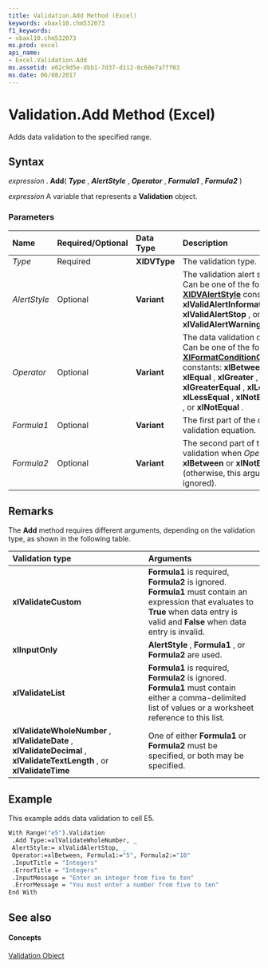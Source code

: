 ```yaml
---
title: Validation.Add Method (Excel)
keywords: vbaxl10.chm532073
f1_keywords:
- vbaxl10.chm532073
ms.prod: excel
api_name:
- Excel.Validation.Add
ms.assetid: e02c9d5e-dbb1-7d37-d112-0c60e7a7ff03
ms.date: 06/08/2017
---
```



# Validation.Add Method (Excel)

Adds data validation to the specified range.


## Syntax

 _expression_ . **Add**( **_Type_** , **_AlertStyle_** , **_Operator_** , **_Formula1_** , **_Formula2_** )

 _expression_ A variable that represents a **Validation** object.


### Parameters



|**Name**|**Required/Optional**|**Data Type**|**Description**|
|:-----|:-----|:-----|:-----|
| _Type_|Required| **XlDVType**|The validation type.|
| _AlertStyle_|Optional| **Variant**|The validation alert style. Can be one of the following **[XlDVAlertStyle](xldvalertstyle-enumeration-excel.md)** constants: **xlValidAlertInformation** , **xlValidAlertStop** , or **xlValidAlertWarning** .|
| _Operator_|Optional| **Variant**|The data validation operator. Can be one of the following **[XlFormatConditionOperator](xlformatconditionoperator-enumeration-excel.md)** constants: **xlBetween** , **xlEqual** , **xlGreater** , **xlGreaterEqual** , **xlLess** , **xlLessEqual** , **xlNotBetween** , or **xlNotEqual** .|
| _Formula1_|Optional| **Variant**|The first part of the data validation equation.|
| _Formula2_|Optional| **Variant**|The second part of the data validation when  _Operator_ is **xlBetween** or **xlNotBetween** (otherwise, this argument is ignored).|

## Remarks

The **Add** method requires different arguments, depending on the validation type, as shown in the following table.



|**Validation type**|**Arguments**|
|:-----|:-----|
| **xlValidateCustom**| **Formula1** is required, **Formula2** is ignored. **Formula1** must contain an expression that evaluates to **True** when data entry is valid and **False** when data entry is invalid.|
| **xlInputOnly**| **AlertStyle** , **Formula1** , or **Formula2** are used.|
| **xlValidateList**| **Formula1** is required, **Formula2** is ignored. **Formula1** must contain either a comma-delimited list of values or a worksheet reference to this list.|
| **xlValidateWholeNumber** , **xlValidateDate** , **xlValidateDecimal** , **xlValidateTextLength** , or **xlValidateTime**|One of either **Formula1** or **Formula2** must be specified, or both may be specified.|

## Example

This example adds data validation to cell E5.


```vb
With Range("e5").Validation 
 .Add Type:=xlValidateWholeNumber, _ 
 AlertStyle:= xlValidAlertStop, _ 
 Operator:=xlBetween, Formula1:="5", Formula2:="10" 
 .InputTitle = "Integers" 
 .ErrorTitle = "Integers" 
 .InputMessage = "Enter an integer from five to ten" 
 .ErrorMessage = "You must enter a number from five to ten" 
End With
```


## See also


#### Concepts


[Validation Object](validation-object-excel.md)

